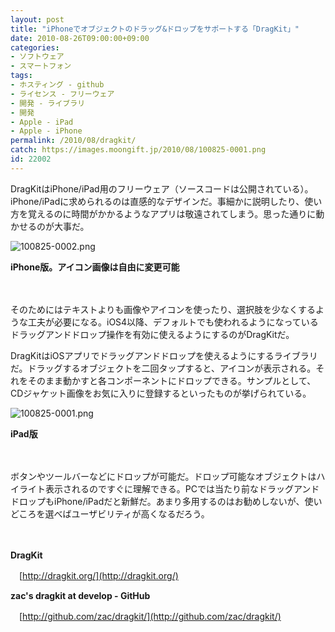 ```yaml
---
layout: post
title: "iPhoneでオブジェクトのドラッグ&ドロップをサポートする「DragKit」"
date: 2010-08-26T09:00:00+09:00
categories:
- ソフトウェア
- スマートフォン
tags: 
- ホスティング - github
- ライセンス - フリーウェア
- 開発 - ライブラリ
- 開発
- Apple - iPad
- Apple - iPhone
permalink: /2010/08/dragkit/
catch: https://images.moongift.jp/2010/08/100825-0001.png
id: 22002
---
```

DragKitはiPhone/iPad用のフリーウェア（ソースコードは公開されている）。iPhone/iPadに求められるのは直感的なデザインだ。事細かに説明したり、使い方を覚えるのに時間がかかるようなアプリは敬遠されてしまう。思った通りに動かせるのが大事だ。

  

![100825-0002.png](https://images.moongift.jp/2010/08/100825-0002.png)  
  
**iPhone版。アイコン画像は自由に変更可能**

  

　

  

そのためにはテキストよりも画像やアイコンを使ったり、選択肢を少なくするような工夫が必要になる。iOS4以降、デフォルトでも使われるようになっているドラッグアンドドロップ操作を有効に使えるようにするのがDragKitだ。

  
<!--more-->

DragKitはiOSアプリでドラッグアンドドロップを使えるようにするライブラリだ。ドラッグするオブジェクトを二回タップすると、アイコンが表示される。それをそのまま動かすと各コンポーネントにドロップできる。サンプルとして、CDジャケット画像をお気に入りに登録するといったものが挙げられている。

  

![100825-0001.png](https://images.moongift.jp/2010/08/100825-0001.png)  
  
**iPad版**

  

　

  

ボタンやツールバーなどにドロップが可能だ。ドロップ可能なオブジェクトはハイライト表示されるのですぐに理解できる。PCでは当たり前なドラッグアンドドロップもiPhone/iPadだと新鮮だ。あまり多用するのはお勧めしないが、使いどころを選べばユーザビリティが高くなるだろう。

  

　

  

**DragKit**  
  
　[http://dragkit.org/](http://dragkit.org/)

  

**zac's dragkit at develop - GitHub**  
  
　[http://github.com/zac/dragkit/](http://github.com/zac/dragkit/)

  
